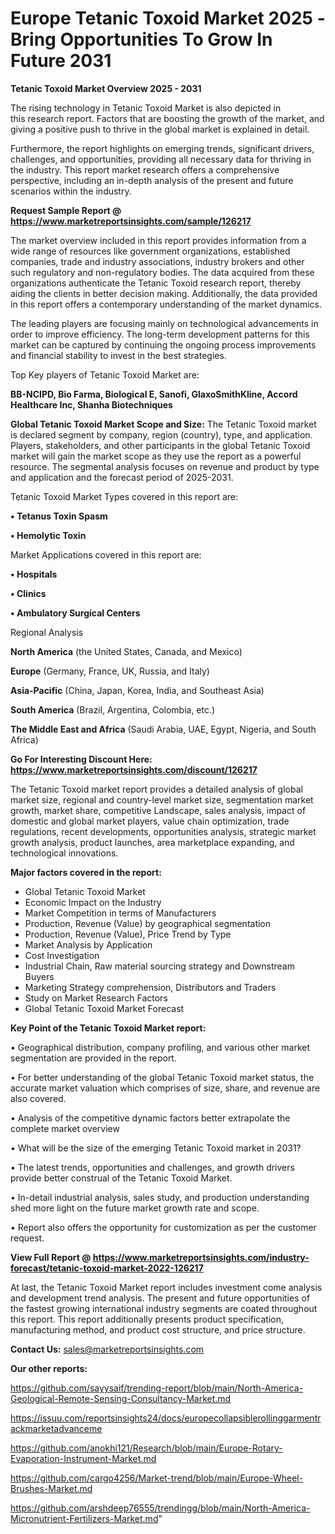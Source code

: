  # Europe Tetanic Toxoid Market 2025 -Bring Opportunities To Grow In Future 2031

<Strong> Tetanic Toxoid Market Overview 2025 - 2031</strong>

The rising technology in Tetanic Toxoid Market is also depicted in this research report. Factors that are boosting the growth of the market, and giving a positive push to thrive in the global market is explained in detail.

Furthermore, the report highlights on emerging trends, significant drivers, challenges, and opportunities, providing all necessary data for thriving in the industry. This report market research offers a comprehensive perspective, including an in-depth analysis of the present and future scenarios within the industry.

<strong>Request Sample Report @ <a href=https://www.marketreportsinsights.com/sample/126217>https://www.marketreportsinsights.com/sample/126217</a></strong>

The market overview included in this report provides information from a wide range of resources like government organizations, established companies, trade and industry associations, industry brokers and other such regulatory and non-regulatory bodies. The data acquired from these organizations authenticate the Tetanic Toxoid research report, thereby aiding the clients in better decision making. Additionally, the data provided in this report offers a contemporary understanding of the market dynamics.

The leading players are focusing mainly on technological advancements in order to improve efficiency. The long-term development patterns for this market can be captured by continuing the ongoing process improvements and financial stability to invest in the best strategies.

Top Key players of Tetanic Toxoid Market are:

<strong>BB-NCIPD, Bio Farma, Biological E, Sanofi, GlaxoSmithKline, Accord Healthcare Inc, Shanha Biotechniques</strong>

<strong><b>Global Tetanic Toxoid Market Scope and Size:</b></strong>
The Tetanic Toxoid market is declared segment by company, region (country), type, and application. Players, stakeholders, and other participants in the global Tetanic Toxoid market will gain the market scope as they use the report as a powerful resource. The segmental analysis focuses on revenue and product by type and application and the forecast period of 2025-2031.

Tetanic Toxoid Market Types covered in this report are:

<strong>• Tetanus Toxin Spasm

• Hemolytic Toxin</strong>

Market Applications covered in this report are:

<strong>• Hospitals

• Clinics

• Ambulatory Surgical Centers</strong> 

Regional Analysis

<strong>North America</strong> (the United States, Canada, and Mexico)

<strong>Europe</strong> (Germany, France, UK, Russia, and Italy)

<strong>Asia-Pacific</strong> (China, Japan, Korea, India, and Southeast Asia)

<strong>South America</strong> (Brazil, Argentina, Colombia, etc.)

<strong>The Middle East and Africa</strong> (Saudi Arabia, UAE, Egypt, Nigeria, and South Africa)

<strong>Go For Interesting Discount Here: <a href=https://www.marketreportsinsights.com/discount/126217>https://www.marketreportsinsights.com/discount/126217</a></strong>

The Tetanic Toxoid market report provides a detailed analysis of global market size, regional and country-level market size, segmentation market growth, market share, competitive Landscape, sales analysis, impact of domestic and global market players, value chain optimization, trade regulations, recent developments, opportunities analysis, strategic market growth analysis, product launches, area marketplace expanding, and technological innovations.

<strong><b>Major factors covered in the report:</b></strong>
<ul>
  <li>Global Tetanic Toxoid Market </li>
  <li>Economic Impact on the Industry</li>
  <li>Market Competition in terms of Manufacturers</li>
  <li>Production, Revenue (Value) by geographical segmentation</li>
  <li>Production, Revenue (Value), Price Trend by Type</li>
  <li>Market Analysis by Application</li>
  <li>Cost Investigation</li>
  <li>Industrial Chain, Raw material sourcing strategy and Downstream Buyers</li>
  <li>Marketing Strategy comprehension, Distributors and Traders</li>
  <li>Study on Market Research Factors</li>
  <li>Global Tetanic Toxoid Market Forecast</li>
</ul>

<strong><b>Key Point of the Tetanic Toxoid Market report:</b></strong>

• Geographical distribution, company profiling, and various other market segmentation are provided in the report.

• For better understanding of the global Tetanic Toxoid market status, the accurate market valuation which comprises of size, share, and revenue are also covered.

• Analysis of the competitive dynamic factors better extrapolate the complete market overview

• What will be the size of the emerging Tetanic Toxoid market in 2031?

• The latest trends, opportunities and challenges, and growth drivers provide better construal of the Tetanic Toxoid Market.

• In-detail industrial analysis, sales study, and production understanding shed more light on the future market growth rate and scope.

• Report also offers the opportunity for customization as per the customer request.

<strong><b>View Full Report @ <a href=https://www.marketreportsinsights.com/industry-forecast/tetanic-toxoid-market-2022-126217>https://www.marketreportsinsights.com/industry-forecast/tetanic-toxoid-market-2022-126217</a></b></strong>


At last, the Tetanic Toxoid Market report includes investment come analysis and development trend analysis. The present and future opportunities of the fastest growing international industry segments are coated throughout this report. This report additionally presents product specification, manufacturing method, and product cost structure, and price structure.

<strong>Contact Us:</strong>
sales@marketreportsinsights.com

<strong>Our other reports:</strong>

<a href=https://github.com/sayysaif/trending-report/blob/main/North-America-Geological-Remote-Sensing-Consultancy-Market.md>https://github.com/sayysaif/trending-report/blob/main/North-America-Geological-Remote-Sensing-Consultancy-Market.md</a>

<a href=https://issuu.com/reportsinsights24/docs/europecollapsiblerollinggarmentrackmarketadvanceme>https://issuu.com/reportsinsights24/docs/europecollapsiblerollinggarmentrackmarketadvanceme</a>

<a href=https://github.com/anokhi121/Research/blob/main/Europe-Rotary-Evaporation-Instrument-Market.md>https://github.com/anokhi121/Research/blob/main/Europe-Rotary-Evaporation-Instrument-Market.md</a>

<a href=https://github.com/cargo4256/Market-trend/blob/main/Europe-Wheel-Brushes-Market.md>https://github.com/cargo4256/Market-trend/blob/main/Europe-Wheel-Brushes-Market.md</a>

<a href=https://github.com/arshdeep76555/trendingg/blob/main/North-America-Micronutrient-Fertilizers-Market.md>https://github.com/arshdeep76555/trendingg/blob/main/North-America-Micronutrient-Fertilizers-Market.md</a>"
